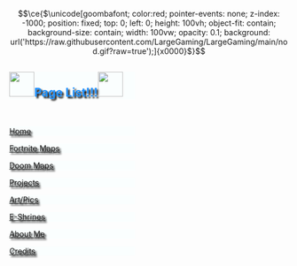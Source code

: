 ```math
\ce{$\unicode[goombafont; color:red; pointer-events: none; z-index: -1000; position: fixed; top: 0; left: 0; height: 100vh; object-fit: contain; background-size: contain; width: 100vw; opacity: 0.1; background: url('https://raw.githubusercontent.com/LargeGaming/LargeGaming/main/nod.gif?raw=true');]{x0000}$}
```
<div  style="background-image: url('/doom3.jpg')" class= "sidebar">
  <div style="width:45%;margin-top:10px;background-color: rgba(240, 255, 255, 0.3);" class= "gamingbox3">
  <h2 style= "color:DodgerBlue; text-shadow: 3px 3px 3px BLACK;"><img style="width: 45px; height: 45px; object-fit: scale-down"  src="blink/coolfire.gif">Page List!!!<img style="width: 45px; height: 45px; object-fit: scale-down"  src="blink/coolfire.gif"></h2>
  </div>
  <br>
  <div style="color:white; text-shadow: 3px 3px 3px black; width:45%;margin-top:10px;background-color: rgba(240, 255, 255, 0.3);" class="gamingbox3"><p><a href="index.html">Home</a></p></div>
  <div style="color:white; text-shadow: 3px 3px 3px black; width:45%;margin-top:10px;background-color: rgba(240, 255, 255, 0.3);" class="gamingbox3"><p><a href="fortnite.html">Fortnite Maps</a></p></div>
  <div style="color:white; text-shadow: 3px 3px 3px black; width:45%;margin-top:10px;background-color: rgba(240, 255, 255, 0.3);" class="gamingbox3"><p><a href="doommaps.html">Doom Maps</a></p></div>
  <div style="color:white; text-shadow: 3px 3px 3px black;width:45%;margin-top:10px;background-color: rgba(240, 255, 255, 0.3);" class="gamingbox3"><p><a href="projects.html">Projects</a></p></div>
  <div style="color:white; text-shadow: 3px 3px 3px black;width:45%;margin-top:10px;background-color: rgba(240, 255, 255, 0.3);" class="gamingbox3"><p><a href="art.html">Art/Pics</a></p></div>
  <div style="color:white; text-shadow: 3px 3px 3px black;width:45%;margin-top:10px;background-color: rgba(240, 255, 255, 0.3);" class="gamingbox3"><p><a href="shrine.html">E-Shrines</a></p></div> 
  <div style="color:white; text-shadow: 3px 3px 3px black;width:45%;margin-top:10px;background-color: rgba(240, 255, 255, 0.3);" class="gamingbox3"><p><a href="aboutme.html">About Me</a></p></div> 
  <div style="color:white; text-shadow: 3px 3px 3px black;width:45%;margin-top:10px;background-color: rgba(240, 255, 255, 0.3);" class="gamingbox3"><p><a href="credits.html">Credits</a></p></div> 

</div>
